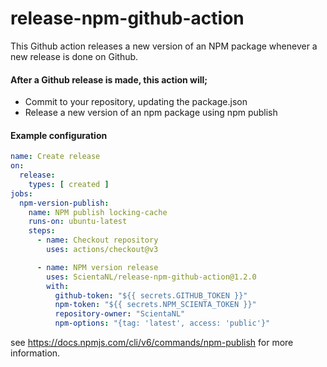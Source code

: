 # release-npm-github-action
This Github action releases a new version of an NPM package whenever a new release is done on Github.

#### After a Github release is made, this action will;
- Commit to your repository, updating the package.json
- Release a new version of an npm package using npm publish

#### Example configuration
```yaml
name: Create release
on:
  release:
    types: [ created ]
jobs:
  npm-version-publish:
    name: NPM publish locking-cache
    runs-on: ubuntu-latest
    steps:
      - name: Checkout repository
        uses: actions/checkout@v3

      - name: NPM version release
        uses: ScientaNL/release-npm-github-action@1.2.0
        with:
          github-token: "${{ secrets.GITHUB_TOKEN }}"
          npm-token: "${{ secrets.NPM_SCIENTA_TOKEN }}"
          repository-owner: "ScientaNL"
          npm-options: "{tag: 'latest', access: 'public'}"
```
see https://docs.npmjs.com/cli/v6/commands/npm-publish for more information.
